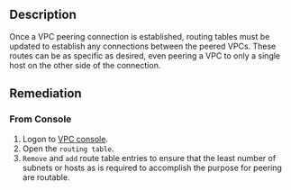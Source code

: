 ## Description
Once a VPC peering connection is established, routing tables must be updated to establish any connections between the peered VPCs. These routes can be as specific as desired, even peering a VPC to only a single host on the other side of the connection.

## Remediation

### From Console

1. Logon to [VPC console](https://vpc.console.aliyun.com/).
2. Open the `routing table`.
3. `Remove` and `add` route table entries to ensure that the least number of subnets or hosts as is required to accomplish the purpose for peering are routable.
